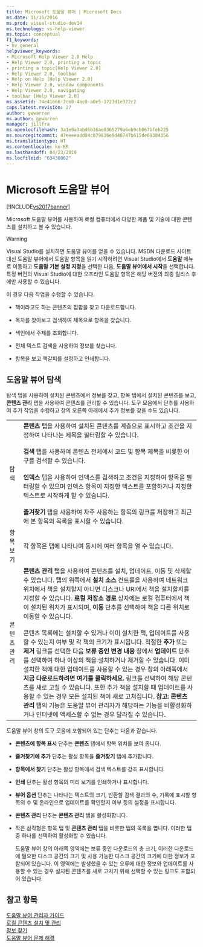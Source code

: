 ```yaml
---
title: Microsoft 도움말 뷰어 | Microsoft Docs
ms.date: 11/15/2016
ms.prod: visual-studio-dev14
ms.technology: vs-help-viewer
ms.topic: conceptual
f1_keywords:
- hv_general
helpviewer_keywords:
- Microsoft Help Viewer 2.0 Help
- Help Viewer 2.0, printing a topic
- printing a topic[Help Viewer 2.0]
- Help Viewer 2.0, toolbar
- Help on Help [Help Viewer 2.0]
- Help Viewer 2.0, window components
- Help Viewer 2.0, navigating
- toolbar [Help Viewer 2.0]
ms.assetid: 74e41666-2ce8-4ac0-a0e5-3723d1e322c2
caps.latest.revision: 27
author: gewarren
ms.author: gewarren
manager: jillfra
ms.openlocfilehash: 3a1e9a3abd6b16ae0365279a6eb9cb067bfeb225
ms.sourcegitcommit: 47eeeeadd84c879636e9d48747b615de69384356
ms.translationtype: HT
ms.contentlocale: ko-KR
ms.lasthandoff: 04/23/2019
ms.locfileid: "63430862"
---
```

# <a name="microsoft-help-viewer"></a>Microsoft 도움말 뷰어
[!INCLUDE[vs2017banner](../includes/vs2017banner.md)]

Microsoft 도움말 뷰어를 사용하여 로컬 컴퓨터에서 다양한 제품 및 기술에 대한 콘텐츠를 설치하고 볼 수 있습니다.  
  
> [!WARNING]
> Visual Studio를 설치하면 도움말 뷰어를 얻을 수 있습니다. MSDN 다운로드 사이트 대신 도움말 뷰어에서 도움말 항목을 읽기 시작하려면 Visual Studio에서 **도움말** 메뉴로 이동하고 **도움말 기본 설정 지정**을 선택한 다음, **도움말 뷰어에서 시작**을 선택합니다. 특정 버전의 Visual Studio에 대한 오프라인 도움말 항목은 해당 버전의 최종 릴리스 후에만 사용할 수 있습니다.  
  
 이 경우 다음 작업을 수행할 수 있습니다.  
  
- 책이라고도 하는 콘텐츠의 집합을 찾고 다운로드합니다.  
  
- 목차를 찾아보고 검색하여 제목으로 항목을 찾습니다.  
  
- 색인에서 주제를 조회합니다.  
  
- 전체 텍스트 검색을 사용하여 정보를 찾습니다.  
  
- 항목을 보고 책갈피를 설정하고 인쇄합니다.  
  
## <a name="navigating-the-help-viewer"></a>도움말 뷰어 탐색  
 탐색 탭을 사용하여 설치된 콘텐츠에서 정보를 찾고, 항목 탭에서 설치된 콘텐츠를 보고, **콘텐츠 관리** 탭을 사용하여 콘텐츠를 관리할 수 있습니다. 도구 모음에서 단추를 사용하여 추가 작업을 수행하고 창의 오른쪽 아래에서 추가 정보를 찾을 수도 있습니다.  
  
|||  
|-|-|  
|탐색|**콘텐츠** 탭을 사용하여 설치된 콘텐츠를 계층으로 표시하고 조건을 지정하여 나타나는 제목을 필터링할 수 있습니다.<br /><br /> **검색** 탭을 사용하여 콘텐츠 전체에서 코드 및 항목 제목을 비롯한 어구를 검색할 수 있습니다.<br /><br /> **인덱스** 탭을 사용하여 인덱스를 검색하고 조건을 지정하여 항목을 필터링할 수 있으며 인덱스 항목이 지정한 텍스트를 포함하거나 지정한 텍스트로 시작하게 할 수 있습니다.<br /><br /> **즐겨찾기** 탭을 사용하여 자주 사용하는 항목의 링크를 저장하고 최근에 본 항목의 목록을 표시할 수 있습니다.|  
|항목 보기|각 항목은 탭에 나타나며 동시에 여러 항목을 열 수 있습니다.|  
|콘텐츠 관리|**콘텐츠 관리** 탭을 사용하여 콘텐츠를 설치, 업데이트, 이동 및 삭제할 수 있습니다. 탭의 위쪽에서 **설치 소스** 컨트롤을 사용하여 네트워크 위치에서 책을 설치할지 아니면 디스크나 URI에서 책을 설치할지를 지정할 수 있습니다. **로컬 저장소 경로** 상자에는 로컬 컴퓨터에서 책이 설치된 위치가 표시되며, **이동** 단추를 선택하여 책을 다른 위치로 이동할 수 있습니다.<br /><br /> 콘텐츠 목록에는 설치할 수 있거나 이미 설치한 책, 업데이트를 사용할 수 있는지 여부 및 각 책의 크기가 표시됩니다. 적절한 **추가** 또는 **제거** 링크를 선택한 다음 **보류 중인 변경 내용** 창에서 **업데이트** 단추를 선택하여 하나 이상의 책을 설치하거나 제거할 수 있습니다. 이미 설치한 책에 대한 업데이트를 사용할 수 있는 경우 창의 아래쪽에서 **지금 다운로드하려면 여기를 클릭하세요.** 링크를 선택하여 해당 콘텐츠를 새로 고칠 수 있습니다. 또한 추가 책을 설치할 때 업데이트를 사용할 수 있는 경우 모든 설치된 책이 새로 고쳐집니다. **참고:**  **콘텐츠 관리** 탭의 기능은 도움말 뷰어 관리자가 해당하는 기능을 비활성화하거나 인터넷에 액세스할 수 없는 경우 달라질 수 있습니다.|  
  
 도움말 뷰어 창의 도구 모음에 포함되어 있는 단추는 다음과 같습니다.  
  
- **콘텐츠에 항목 표시** 단추는 **콘텐츠** 탭에서 항목 위치를 보여 줍니다.  
  
- **즐겨찾기에 추가** 단추는 활성 항목을 **즐겨찾기** 탭에 추가합니다.  
  
- **항목에서 찾기** 단추는 활성 항목에서 검색 텍스트를 강조 표시합니다.  
  
- **인쇄** 단추는 활성 항목의 미리 보기를 인쇄하거나 표시합니다.  
  
- **뷰어 옵션** 단추는 나타나는 텍스트의 크기, 반환할 검색 결과의 수, 기록에 표시할 항목의 수 및 온라인으로 업데이트를 확인할지 여부 등의 설정을 표시합니다.  
  
- **콘텐츠 관리** 단추는 **콘텐츠 관리** 탭을 활성화합니다.  
  
- 작은 삼각형은 항목 탭 및 **콘텐츠 관리** 탭을 비롯한 탭의 목록을 엽니다. 이러한 탭 중 하나를 선택하여 활성화할 수 있습니다.  
  
  도움말 뷰어 창의 아래쪽 영역에는 보류 중인 다운로드의 총 크기, 이러한 다운로드에 필요한 디스크 공간의 크기 및 사용 가능한 디스크 공간의 크기에 대한 정보가 포함되어 있습니다. 이 영역에는 발생했을 수 있는 오류에 대한 정보와 업데이트를 사용할 수 있는 경우 설치된 콘텐츠를 새로 고치기 위해 선택할 수 있는 링크도 포함되어 있습니다.  
  
## <a name="see-also"></a>참고 항목  
 [도움말 뷰어 관리자 가이드](../ide/help-viewer-administrator-guide.md)   
 [로컬 콘텐츠 설치 및 관리](../ide/install-and-manage-local-content.md)   
 [정보 찾기](../ide/locate-information.md)   
 [도움말 뷰어 문제 해결](../ide/troubleshooting-the-help-viewer.md)
